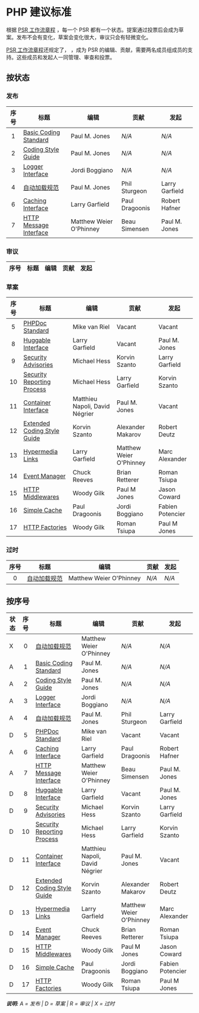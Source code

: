 # PHP 建议标准

根据 [PSR 工作流章程][workflow] ，每一个 PSR 都有一个状态。提案通过投票后会成为草案。发布不会有变化，草案会变化很大，审议只会有轻微变化。

[PSR 工作流章程][workflow]还规定了， ，成为 PSR 的编辑、贡献，需要两名成员组成员的支持。这些成员和发起人一同管理、审查和投票。

## 按状态

### 发布

| 序号 | 标题                           | 编辑                    |  贡献         | 发起           |
|:----:|--------------------------------|-------------------------|---------------|----------------|
| 1    | [Basic Coding Standard][psr1]  | Paul M. Jones           | _N/A_         | _N/A_          |
| 2    | [Coding Style Guide][psr2]     | Paul M. Jones           | _N/A_         | _N/A_          |
| 3    | [Logger Interface][psr3]       | Jordi Boggiano          | _N/A_         | _N/A_          |
| 4    | [自动加载规范][psr4]           | Paul M. Jones           | Phil Sturgeon | Larry Garfield |
| 6    | [Caching Interface][psr6]      | Larry Garfield          | Paul Dragoonis | Robert Hafner |
| 7    | [HTTP Message Interface][psr7] | Matthew Weier O'Phinney | Beau Simensen | Paul M. Jones  |

### 审议

| 序号 | 标题                          | 编辑                     |  贡献          | 发起          |
|:----:|--------------------------------|-------------------------|----------------|---------------|

### 草案

| 序号 | 标题                                | 编辑                            |  贡献                   | 发起              |
|:----:|--------------------------------------|--------------------------------|-------------------------|-------------------|
| 5    | [PHPDoc Standard][psr5]              | Mike van Riel                  | Vacant                  | Vacant            |
| 8    | [Huggable Interface][psr8]           | Larry Garfield                 | Vacant                  | Paul M. Jones     |
| 9    | [Security Advisories][psr9]          | Michael Hess                   | Korvin Szanto           | Larry Garfield    |
| 10   | [Security Reporting Process][psr10]  | Michael Hess                   | Larry Garfield          | Korvin Szanto     |
| 11   | [Container Interface][psr11]         | Matthieu Napoli, David Négrier | Paul M. Jones           | Vacant            |
| 12   | [Extended Coding Style Guide][psr12] | Korvin Szanto                  | Alexander Makarov       | Robert Deutz      |
| 13   | [Hypermedia Links][psr13]            | Larry Garfield                 | Matthew Weier O'Phinney | Marc Alexander    |
| 14   | [Event Manager][psr14]               | Chuck Reeves                   | Brian Retterer          | Roman Tsiupa      |
| 15   | [HTTP Middlewares][psr15]            | Woody Gilk                     | Paul M Jones            | Jason Coward      |
| 16   | [Simple Cache][psr16]                | Paul Dragoonis                 | Jordi Boggiano          | Fabien Potencier  |
| 17   | [HTTP Factories][psr17]              | Woody Gilk                     | Roman Tsiupa            | Paul M Jones      |

### 过时

| 序号 | 标题                          | 编辑                    |  贡献         | 发起           |
|:---:|--------------------------------|-------------------------|---------------|----------------|
| 0   | [自动加载规范][psr0]           | Matthew Weier O'Phinney | _N/A_         | _N/A_          |

## 按序号

| 状态   | 序号 | 标题                                | 编辑                           |  贡献                   | 发起              |
|--------|:---:|--------------------------------------|--------------------------------|-------------------------|-------------------|
| X      | 0   | [自动加载规范][psr0]                 | Matthew Weier O'Phinney        | _N/A_                   | _N/A_             |
| A      | 1   | [Basic Coding Standard][psr1]        | Paul M. Jones                  | _N/A_                   | _N/A_             |
| A      | 2   | [Coding Style Guide][psr2]           | Paul M. Jones                  | _N/A_                   | _N/A_             |
| A      | 3   | [Logger Interface][psr3]             | Jordi Boggiano                 | _N/A_                   | _N/A_             |
| A      | 4   | [自动加载规范][psr4]                 | Paul M. Jones                  | Phil Sturgeon           | Larry Garfield    |
| D      | 5   | [PHPDoc Standard][psr5]              | Mike van Riel                  | Vacant                  | Vacant            |
| A      | 6   | [Caching Interface][psr6]            | Larry Garfield                 | Paul Dragoonis          | Robert Hafner     |
| A      | 7   | [HTTP Message Interface][psr7]       | Matthew Weier O'Phinney        | Beau Simensen           | Paul M. Jones     |
| D      | 8   | [Huggable Interface][psr8]           | Larry Garfield                 | Vacant                  | Paul M. Jones     |
| D      | 9   | [Security Advisories][psr9]          | Michael Hess                   | Korvin Szanto           | Larry Garfield    |
| D      | 10  | [Security Reporting Process][psr10]  | Michael Hess                   | Larry Garfield          | Korvin Szanto     |
| D      | 11  | [Container Interface][psr11]         | Matthieu Napoli, David Négrier | Paul M. Jones           | Vacant            |
| D      | 12  | [Extended Coding Style Guide][psr12] | Korvin Szanto                  | Alexander Makarov       | Robert Deutz      |
| D      | 13  | [Hypermedia Links][psr13]            | Larry Garfield                 | Matthew Weier O'Phinney | Marc Alexander    |
| D      | 14  | [Event Manager][psr14]               | Chuck Reeves                   | Brian Retterer          | Roman Tsiupa      |
| D      | 15  | [HTTP Middlewares][psr15]            | Woody Gilk                     | Paul M Jones            | Jason Coward      |
| D      | 16  | [Simple Cache][psr16]                | Paul Dragoonis                 | Jordi Boggiano          | Fabien Potencier  |
| D      | 17  | [HTTP Factories][psr17]              | Woody Gilk                     | Roman Tsiupa            | Paul M Jones      |

_**说明:** A = 发布 | D = 草案 | R = 审议 | X = 过时_

[workflow]: http://www.php-fig.org/bylaws/psr-workflow/
[psr0]: /accepted/PSR-0.md
[psr1]: /accepted/PSR-1-basic-coding-standard.md
[psr2]: /accepted/PSR-2-coding-style-guide.md
[psr3]: /accepted/PSR-3-logger-interface.md
[psr4]: /accepted/PSR-4-autoloader.md
[psr5]: https://github.com/phpDocumentor/fig-standards/tree/master/proposed
[psr6]: /accepted/PSR-6-cache.md
[psr7]: /accepted/PSR-7-http-message.md
[psr8]: https://github.com/php-fig/fig-standards/blob/master/proposed/psr-8-hug
[psr9]: https://github.com/php-fig/fig-standards/blob/master/proposed/security-disclosure-publication.md
[psr10]: https://github.com/php-fig/fig-standards/blob/master/proposed/security-reporting-process.md
[psr11]: https://github.com/container-interop/fig-standards/blob/master/proposed/container.md
[psr12]: https://github.com/php-fig/fig-standards/blob/master/proposed/extended-coding-style-guide.md
[psr13]: https://github.com/php-fig/fig-standards/blob/master/proposed/links.md
[psr14]: https://github.com/php-fig/fig-standards/blob/master/proposed/event-manager.md
[psr15]: https://github.com/php-fig/fig-standards/blob/master/proposed/http-middleware
[psr16]: https://github.com/php-fig/fig-standards/blob/master/proposed/simplecache.md
[psr17]: https://github.com/php-fig/fig-standards/tree/master/proposed/http-factory
